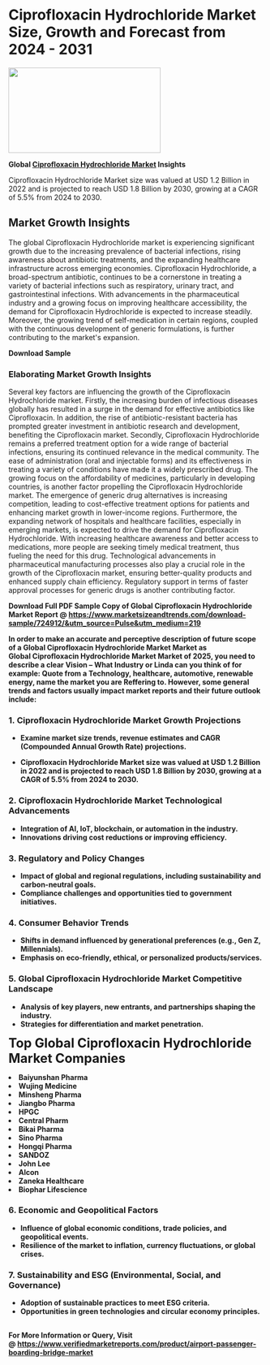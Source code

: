 <H1>Ciprofloxacin Hydrochloride Market Size, Growth and Forecast from 2024 - 2031</H1><img class="aligncenter size-medium wp-image-584254" src="https://thirdeyenews.in/wp-content/uploads/2024/09/Global-Market-Research-300x168.jpeg" alt="" width="300" height="168" /><p><strong>Global&nbsp;<a href="https://www.marketsizeandtrends.com/download-sample/724912/&amp;utm_source=Pulse&amp;utm_medium=219">Ciprofloxacin Hydrochloride Market</a> Insights</strong></p><p>Ciprofloxacin Hydrochloride Market size was valued at USD 1.2 Billion in 2022 and is projected to reach USD 1.8 Billion by 2030, growing at a CAGR of 5.5% from 2024 to 2030.</p><p><h2>Market Growth Insights</h2> The global Ciprofloxacin Hydrochloride market is experiencing significant growth due to the increasing prevalence of bacterial infections, rising awareness about antibiotic treatments, and the expanding healthcare infrastructure across emerging economies. Ciprofloxacin Hydrochloride, a broad-spectrum antibiotic, continues to be a cornerstone in treating a variety of bacterial infections such as respiratory, urinary tract, and gastrointestinal infections. With advancements in the pharmaceutical industry and a growing focus on improving healthcare accessibility, the demand for Ciprofloxacin Hydrochloride is expected to increase steadily. Moreover, the growing trend of self-medication in certain regions, coupled with the continuous development of generic formulations, is further contributing to the market's expansion. <p><strong>Download Sample</strong></p> <h3>Elaborating Market Growth Insights</h3> Several key factors are influencing the growth of the Ciprofloxacin Hydrochloride market. Firstly, the increasing burden of infectious diseases globally has resulted in a surge in the demand for effective antibiotics like Ciprofloxacin. In addition, the rise of antibiotic-resistant bacteria has prompted greater investment in antibiotic research and development, benefiting the Ciprofloxacin market. Secondly, Ciprofloxacin Hydrochloride remains a preferred treatment option for a wide range of bacterial infections, ensuring its continued relevance in the medical community. The ease of administration (oral and injectable forms) and its effectiveness in treating a variety of conditions have made it a widely prescribed drug. The growing focus on the affordability of medicines, particularly in developing countries, is another factor propelling the Ciprofloxacin Hydrochloride market. The emergence of generic drug alternatives is increasing competition, leading to cost-effective treatment options for patients and enhancing market growth in lower-income regions. Furthermore, the expanding network of hospitals and healthcare facilities, especially in emerging markets, is expected to drive the demand for Ciprofloxacin Hydrochloride. With increasing healthcare awareness and better access to medications, more people are seeking timely medical treatment, thus fueling the need for this drug. Technological advancements in pharmaceutical manufacturing processes also play a crucial role in the growth of the Ciprofloxacin market, ensuring better-quality products and enhanced supply chain efficiency. Regulatory support in terms of faster approval processes for generic drugs is another contributing factor. <p><strong></p><p><span class=""><strong>Download Full PDF Sample Copy of Global Ciprofloxacin Hydrochloride Market Report</strong> @ <a href="https://www.marketsizeandtrends.com/download-sample/724912/&amp;utm_source=Pulse&amp;utm_medium=219" target="_blank">https://www.marketsizeandtrends.com/download-sample/724912/&amp;utm_source=Pulse&amp;utm_medium=219</a></span></p><p>In order to make an accurate and perceptive description of future scope of a Global&nbsp;Ciprofloxacin Hydrochloride Market Market as Global&nbsp;Ciprofloxacin Hydrochloride Market Market of 2025, you need to describe a clear Vision &ndash; What Industry or Linda can you think of for example: Quote from a Technology, healthcare, automotive, renewable energy, name the market you are Reffering to. However, some general trends and factors usually impact market reports and their future outlook include:</p><h3>1.&nbsp;<strong>Ciprofloxacin Hydrochloride Market Growth Projections</strong></h3><ul><li>Examine market size trends, revenue estimates and CAGR (Compounded Annual Growth Rate) projections.</li><li><p>Ciprofloxacin Hydrochloride Market size was valued at USD 1.2 Billion in 2022 and is projected to reach USD 1.8 Billion by 2030, growing at a CAGR of 5.5% from 2024 to 2030.</p></li></ul><h3>2.&nbsp;<strong>Ciprofloxacin Hydrochloride Market Technological Advancements</strong></h3><ul><li>Integration of AI, IoT, blockchain, or automation in the industry.</li><li>Innovations driving cost reductions or improving efficiency.</li></ul><h3>3.&nbsp;<strong>Regulatory and Policy Changes</strong></h3><ul><li>Impact of global and regional regulations, including sustainability and carbon-neutral goals.</li><li>Compliance challenges and opportunities tied to government initiatives.</li></ul><h3>4.&nbsp;<strong>Consumer Behavior Trends</strong></h3><ul><li>Shifts in demand influenced by generational preferences (e.g., Gen Z, Millennials).</li><li>Emphasis on eco-friendly, ethical, or personalized products/services.</li></ul><h3>5.&nbsp;<strong>Global Ciprofloxacin Hydrochloride Market Competitive Landscape</strong></h3><ul><li>Analysis of key players, new entrants, and partnerships shaping the industry.</li><li>Strategies for differentiation and market penetration.</li></ul><p data-pm-slice="1 1 []"><span style="color: inherit; font-family: inherit; font-size: 25px;">Top Global Ciprofloxacin Hydrochloride Market Companies</span></p><div class="" data-test-id=""><p><li>Baiyunshan Pharma</li><li> Wujing Medicine</li><li> Minsheng Pharma</li><li> Jiangbo Pharma</li><li> HPGC</li><li> Central Pharm</li><li> Bikai Pharma</li><li> Sino Pharma</li><li> Hongqi Pharma</li><li> SANDOZ</li><li> John Lee</li><li> Alcon</li><li> Zaneka Healthcare</li><li> Biophar Lifescience</li></p></div><h3>6.&nbsp;<strong>Economic and Geopolitical Factors</strong></h3><ul><li>Influence of global economic conditions, trade policies, and geopolitical events.</li><li>Resilience of the market to inflation, currency fluctuations, or global crises.</li></ul><h3>7.&nbsp;<strong>Sustainability and ESG (Environmental, Social, and Governance)</strong></h3><ul><li>Adoption of sustainable practices to meet ESG criteria.</li><li>Opportunities in green technologies and circular economy principles.</li></ul><h2><strong style="font-size: 14px;">For More Information or Query, Visit @&nbsp;</strong><a style="background-color: #ffffff; font-size: 14px;" href="https://www.marketsizeandtrends.com/report/ciprofloxacin-hydrochloride-market/" target="_blank">https://www.verifiedmarketreports.com/product/airport-passenger-boarding-bridge-market</a></h2>
